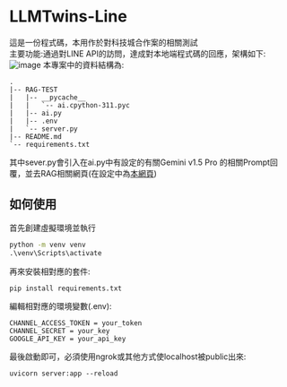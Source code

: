 # LLMTwins-Line
這是一份程式碼，本用作於對科技城合作案的相關測試  
主要功能:通過對LINE API的訪問，達成對本地端程式碼的回應，架構如下:
![image](https://github.com/user-attachments/assets/8477b576-bdce-4c41-adfb-41480c8d887a)
本專案中的資料結構為:
```
.
|-- RAG-TEST
|   |-- __pycache__
|   |   `-- ai.cpython-311.pyc
|   |-- ai.py
|   |-- .env
|   `-- server.py
|-- README.md
`-- requirements.txt

```
其中sever.py會引入在ai.py中有設定的有關Gemini v1.5 Pro 的相關Prompt回覆，並去RAG相關網頁(在設定中為[本網頁](https://www.nlight.tw/pages/facts))
## 如何使用
首先創建虛擬環境並執行
```cmd
python -m venv venv
.\venv\Scripts\activate
```
再來安裝相對應的套件:
```python
pip install requirements.txt
```
編輯相對應的環境變數(.env):
```
CHANNEL_ACCESS_TOKEN = your_token
CHANNEL_SECRET = your_key
GOOGLE_API_KEY = your_api_key
```
最後啟動即可，必須使用ngrok或其他方式使localhost被public出來:
```
uvicorn server:app --reload
```
